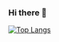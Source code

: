 ### Hi there 👋

[![Top Langs](https://github-readme-stats.vercel.app/api/top-langs/?username=Mihahanya&layout=compact)](https://github.com/anuraghazra/github-readme-stats)

<!--
**Mihahanya/Mihahanya** is a ✨ _special_ ✨ repository because its `README.md` (this file) appears on your GitHub profile.

Here are some ideas to get you started:

- 🔭 I’m currently working on ...
- 🌱 I’m currently learning ...
- 👯 I’m looking to collaborate on ...
- 🤔 I’m looking for help with ...
- 💬 Ask me about ...
- 📫 How to reach me: ...
- 😄 Pronouns: ...
- ⚡ Fun fact: ...
-->
